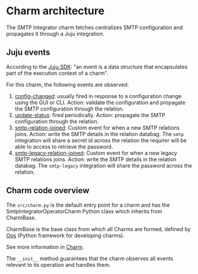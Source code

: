 # Charm architecture

The SMTP Integrator charm fetches centralizes SMTP configuration and propagates it through a Juju integration.

## Juju events

According to the [Juju SDK](https://juju.is/docs/sdk/event): "an event is a data structure that encapsulates part of the execution context of a charm".

For this charm, the following events are observed:

1. [config-changed](https://juju.is/docs/sdk/config-changed-event): usually fired in response to a configuration change using the GUI or CLI. Action: validate the configuration and propagate the SMTP configuration through the relation.
2. [update-status](https://juju.is/docs/sdk/update-status-event): fired periodically. Action: propagate the SMTP configuration through the relation.
3. [smtp-relation-joined](https://juju.is/docs/sdk/relation-name-relation-joined-event): Custom event for when a new SMTP relations joins. Action: write the SMTP details in the relation databag. The `smtp` integration will share a secret id across the relation the requirer will be able to access to retrieve the password.
4. [smtp-legacy-relation-joined](https://juju.is/docs/sdk/relation-name-relation-joined-event): Custom event for when a new legacy SMTP relations joins. Action: write the SMTP details in the relation databag. The `smtp-legacy` integration will share the password across the relation.

## Charm code overview

The `src/charm.py` is the default entry point for a charm and has the SmtpIntegratorOperatorCharm Python class which inherits from CharmBase.

CharmBase is the base class from which all Charms are formed, defined by [Ops](https://juju.is/docs/sdk/ops) (Python framework for developing charms).

See more information in [Charm](https://juju.is/docs/sdk/constructs#heading--charm).

The `__init__` method guarantees that the charm observes all events relevant to its operation and handles them.
